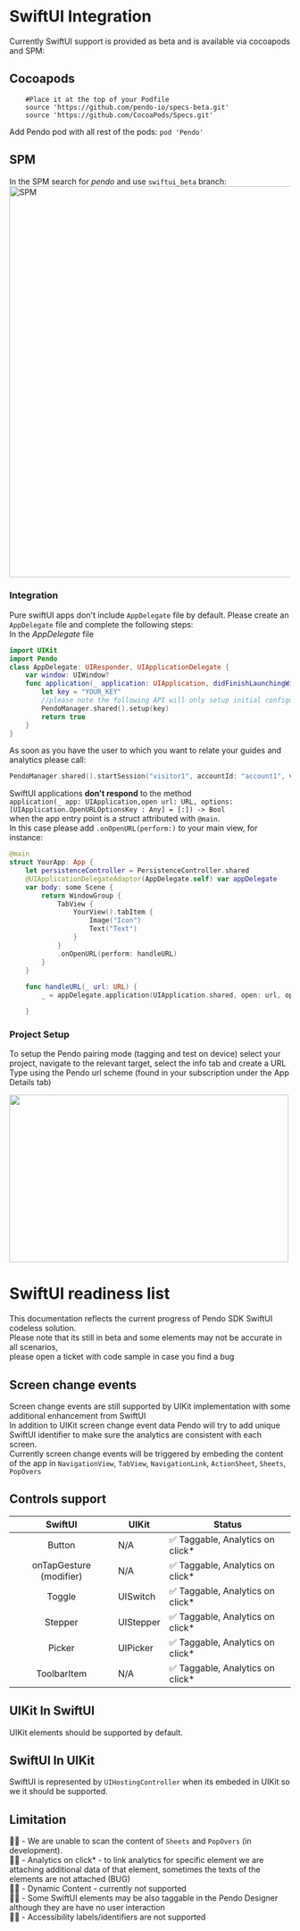 # SwiftUI Integration 
Currently SwiftUI support is provided as beta and is available via cocoapods and SPM:<br>

## Cocoapods
```
    #Place it at the top of your Podfile
    source 'https://github.com/pendo-io/specs-beta.git'
    source 'https://github.com/CocoaPods/Specs.git'
```

Add Pendo pod with all rest of the pods:
`pod 'Pendo'`

## SPM
In the SPM search for _pendo_ and use `swiftui_beta` branch:<br>
<img width="700" alt="SPM" src="https://user-images.githubusercontent.com/56674958/180163385-59639b68-df10-4d85-bd72-08dca771bd51.png">
 
### Integration
Pure swiftUI apps don't include `AppDelegate` file by default. Please create an `AppDelegate` file and complete the following steps:<br> 
In the _AppDelegate_ file <br>

```swift
import UIKit
import Pendo
class AppDelegate: UIResponder, UIApplicationDelegate {
    var window: UIWindow?
    func application(_ application: UIApplication, didFinishLaunchingWithOptions launchOptions: [UIApplication.LaunchOptionsKey: Any]?) -> Bool {
        let key = "YOUR_KEY"
        //please note the following API will only setup initial configuration, to start collect analytics use start session
        PendoManager.shared().setup(key)
        return true
    }
}
```
As soon as you have the  user to which you want to relate your guides and analytics please call:

```swift
PendoManager.shared().startSession("visitor1", accountId: "account1", visitorData:[], accountData: [])
```

SwiftUI applications **don't respond** to the method <br>
 `application(_ app: UIApplication,open url: URL, options: [UIApplication.OpenURLOptionsKey : Any] = [:]) -> Bool` <br>
  when the app entry point is a struct attributed with `@main`.<br>
In this case please add `.onOpenURL(perform:)` to your main view, for instance:
```swift
@main
struct YourApp: App {
    let persistenceController = PersistenceController.shared
    @UIApplicationDelegateAdaptor(AppDelegate.self) var appDelegate
    var body: some Scene {
        return WindowGroup {
            TabView {
                YourView().tabItem {
                    Image("Icon")
                    Text("Text")
                }
            }
            .onOpenURL(perform: handleURL)
        }
    }
    
    func handleURL(_ url: URL) {
        _ = appDelegate.application(UIApplication.shared, open: url, options: [:])

    }
``` 

### Project Setup
To setup the Pendo pairing mode (tagging and test on device) select your project, navigate to the relevant target, select the info tab and create a URL Type using the Pendo url scheme (found in your subscription under the App Details tab)

<img src="https://user-images.githubusercontent.com/56674958/144723345-15c54098-28db-414c-90da-ef4a5256ae6a.png" width="500" height="300"> <br>


# SwiftUI readiness list

This documentation reflects the current progress of Pendo SDK SwiftUI codeless solution.<br>
Please note that its still in beta and some elements may not be accurate in all scenarios,<br> 
please open a ticket with code sample in case you find a bug

## Screen change events 

Screen change events are still supported by UIKit implementation with some additional enhancement from SwiftUI<br>
In addition to UIKit screen change event data Pendo will try to add unique SwiftUI identifier to make sure the analytics are consistent with each screen.<br>
Currently screen change events will be triggered by embeding the content of the app in `NavigationView`, `TabView`, `NavigationLink`, `ActionSheet`, `Sheets`, `PopOvers`

## Controls support

| SwiftUI | UIKit | Status |
|:---:|---|---|
| Button | N/A |:white_check_mark: Taggable, Analytics on click* |
| onTapGesture (modifier) | N/A |:white_check_mark: Taggable, Analytics on click*|
| Toggle | UISwitch | :white_check_mark: Taggable, Analytics on click* |
| Stepper | UIStepper | :white_check_mark: Taggable, Analytics on click* |
| Picker | UIPicker | :white_check_mark: Taggable, Analytics on click* |
| ToolbarItem | N/A | :white_check_mark: Taggable, Analytics on click* |

## UIKit In SwiftUI
UIKit elements should be supported by default.

## SwiftUI In UIKit 
SwiftUI is represented by `UIHostingController` when its embeded in UIKit so we it should be supported. 


## Limitation 
:technologist: - We are unable to scan the content of `Sheets` and `PopOvers` (in development).<br>
:technologist: - Analytics on click* - to link analytics for specific element we are attaching additional data of that element, sometimes the  texts of the elements are not attached (BUG) <br>
:technologist: - Dynamic Content - currently not supported <br>
:technologist: - Some SwiftUI elements may be also taggable in the Pendo Designer although they are have no user interaction<br>
:technologist: - Accessibility labels/identifiers are not supported<br>


